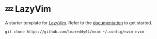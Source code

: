 # 💤 LazyVim

A starter template for [LazyVim](https://github.com/LazyVim/LazyVim).
Refer to the [documentation](https://lazyvim.github.io/installation) to get started.

`
git clone https://github.com/lmareddy04/nvim ~/.config/nvim
nvim
`
